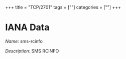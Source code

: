 +++
title = "TCP/2701"
tags = [""]
categories = [""]
+++

# IANA Data

_Name:_ sms-rcinfo

_Description:_ SMS RCINFO

